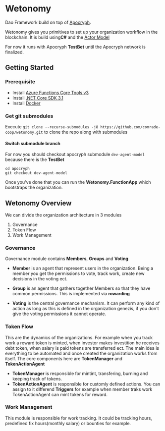 # Wetonomy
Dao Framework build on top of [Apocryph](https://github.com/comrade-coop/apocryph).

Wetonomy gives you primitives to set up your organization workflow in the blockchain. It is build using**C#** and the [Actor Model](https://en.wikipedia.org/wiki/Actor_model)

For now it runs with Apocryph **TestBet** until the Apocryph network is finalized.

## Getting Started

### Prerequisite
- Install [Azure Functions Core Tools v3](https://docs.microsoft.com/en-us/azure/azure-functions/functions-run-local#v2)
- Install [.NET Core SDK 3.1](https://dotnet.microsoft.com/download/dotnet-core/3.1)
- Install [Docker](https://docs.docker.com/install/)

### Get git submodules
Execute `git clone --recurse-submodules -j8 https://github.com/comrade-coop/wetonomy.git` to clone the repo along with submodules
#### Switch submodule branch
For now you should checkout apocryph submodule `dev-agent-model` because there is the **TestBet**
```
cd apocryph
git checkout dev-agent-model
```
Once you've done that you can run the **Wetonomy.FunctionApp** which bootstraps the organization.

## Wetonomy Overview
We can divide the organization architecture in 3 modules
1. Governance
2. Token Flow
3. Work Management

### Governance
Governance module contains **Members**, **Groups** and **Voting**
* **Member** is an agent that represent users in the organization. Being a member you get the permissions to vote, track work, create new decisions in the voting ect.

* **Group** is an agent that gathers together Members so that they have common permissions. This is implemented via **rowarding**

* **Voting** is the central governance mechanism. It can perform any kind of action as long as this is defined in the organization genezis, if you don't give the voting permissions it cannot operate.

### Token Flow
This are the dynamics of the organizations. For example when you track work a reward token is minted, when investor makes investition he receives debt token, when salary is paid tokens are transferred ect.
The main idea is everything to be automated and once created the organization works from itself.
The core components here are **TokenManager** and **TokenActionAgent**
* **TokenManager** is responsible for mintint, transfering, burning and keeping track of tokens.
* **TokenActionAgent** is responsible for customly defined actions. You can assign to it differend **Triggers** for example when member traks work TokenActionAgent can mint tokens for reward.

### Work Management
This module is responsible for work tracking. It could be tracking hours, predefined fix hours(monthly salary) or bounties for example.

